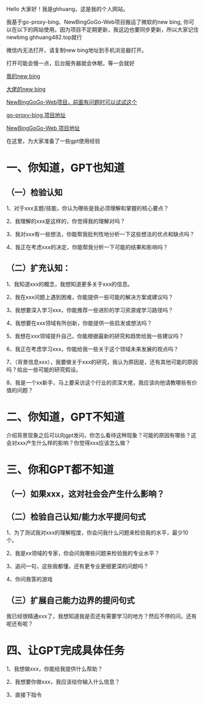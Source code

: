 Hello 大家好！我是ghhuang，这是我的个人网站。

我基于go-proxy-bing、NewBingGoGo-Web项目搬运了微软的new bing, 你可以在以下的网站使用。因为项目不定期更新，我这边也要同步更新，所以大家记住newbing.ghhuang482.top就行

微信内无法打开，请复制new bing地址到手机浏览器打开。

打开可能会慢一点，后台服务器就会休眠，等一会就好

[我的new bing](https://ghhuang482v187.zeabur.app)

[大佬的new bing](https://bing.vcanbb.top)

[NewBingGoGo-Web项目，前面有问题时可以试试这个](https://newbinggogo.ghhuang482.top)

[go-proxy-bing 项目地址](https://github.com/adams549659584/go-proxy-bingai)

[NewBingGoGo-Web 项目地址](https://github.com/jianjianai/NewBingGoGo-Web)

在这里，为大家准备了一些gpt使用经验

# 一、你知道，GPT也知道

## （一）检验认知

1、对于xxx主题/技能，你认为哪些是我必须理解和掌握的核心要点？

2、我理解的xxx是这样的，你觉得我的理解对吗？

3、我对xxx有一些想法，你能帮我批判性地分析一下这些想法的优点和缺点吗？

4、我正在考虑xxx的决定，你能帮我分析一下可能的结果和影响吗？

## （二）扩充认知：

1、我知道xxx的概念，我想知道更多关于xxx的信息。

2、我在xxx问题上遇到困难，你能提供一些可能的解决方案或建议吗？

3、我想要深入学习xxx，你能推荐一些进阶的学习资源或学习路径吗？

4、我想要在xxx领域有所创新，你能提供一些启发或想法吗？

5、我想在xxx领域提升自己，你能根据最新的研究和趋势给我一些建议吗？

6、我正在考虑学习xxx，你能给我一些关于这个领域未来发展的观点吗？

7、（背景信息xxx），我要做关于xxx的研究，我认为原因是，还有其他可能的原因吗？给出一些可能的研究假设。

8、我是一个xx新手，马上要采访这个行业的资深大佬，我应该向他请教哪些有价值的问题？

# 二、你知道，GPT不知道

介绍背景现象之后可以向gpt发问，你怎么看待这种现象？可能的原因有哪些？这会对xxx产生什么样的影响？你觉得xxx应该怎么做？

# 三、你和GPT都不知道

## （一）如果xxx，这对社会会产生什么影响？

## （二）检验自己认知/能力水平提问句式

1、为了测试我对xxx的理解程度，你会问我什么问题来检验我的水平，最少10个。

2、我是xx领域的专家，你会问我哪些问题来检验我的专业水平？

3、追问一句，这些我都懂，还有更专业更细更深的问题吗？

4、你问我答的游戏

## （三）扩展自己能力边界的提问句式

我已经很精通xxx了，我想知道我是否还有需要学习的地方？然后不停的问，还有呢还有呢？

# 四、让GPT完成具体任务

1、我想做xxx，你能给我提供什么帮助？

2、我想要你做xxx，我应该给你输入什么信息？

3、直接下指令
